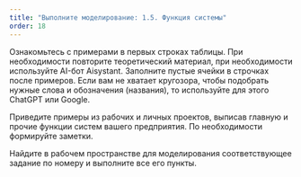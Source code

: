```yaml
---
title: "Выполните моделирование: 1.5. Функция системы"
order: 18
---
```




Ознакомьтесь с примерами в первых строках таблицы. При необходимости повторите теоретический материал, при необходимости используйте AI-бот Aisystant. Заполните пустые ячейки в строчках после примеров. Если вам не хватает кругозора, чтобы подобрать нужные слова и обозначения (названия), то используйте для этого ChatGPT или Google.

Приведите примеры из рабочих и личных проектов, выписав главную и прочие функции систем вашего предприятия. По необходимости формируйте заметки.

Найдите в рабочем пространстве для моделирования соответствующее задание по номеру и выполните все его пункты.

